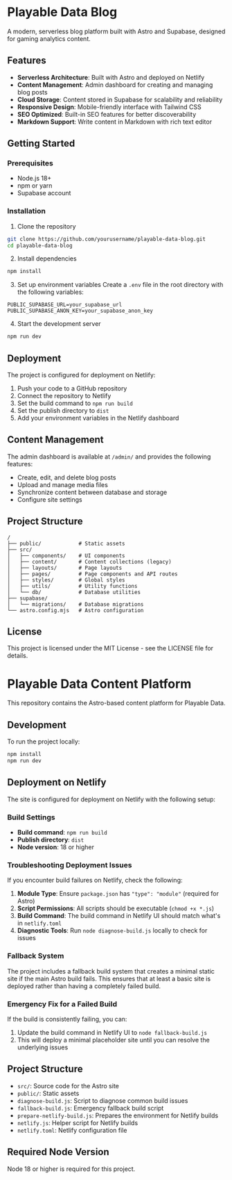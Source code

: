 # Playable Data Blog

A modern, serverless blog platform built with Astro and Supabase, designed for gaming analytics content.

## Features

- **Serverless Architecture**: Built with Astro and deployed on Netlify
- **Content Management**: Admin dashboard for creating and managing blog posts
- **Cloud Storage**: Content stored in Supabase for scalability and reliability
- **Responsive Design**: Mobile-friendly interface with Tailwind CSS
- **SEO Optimized**: Built-in SEO features for better discoverability
- **Markdown Support**: Write content in Markdown with rich text editor

## Getting Started

### Prerequisites

- Node.js 18+
- npm or yarn
- Supabase account

### Installation

1. Clone the repository
```bash
git clone https://github.com/yourusername/playable-data-blog.git
cd playable-data-blog
```

2. Install dependencies
```bash
npm install
```

3. Set up environment variables
Create a `.env` file in the root directory with the following variables:
```
PUBLIC_SUPABASE_URL=your_supabase_url
PUBLIC_SUPABASE_ANON_KEY=your_supabase_anon_key
```

4. Start the development server
```bash
npm run dev
```

## Deployment

The project is configured for deployment on Netlify:

1. Push your code to a GitHub repository
2. Connect the repository to Netlify
3. Set the build command to `npm run build`
4. Set the publish directory to `dist`
5. Add your environment variables in the Netlify dashboard

## Content Management

The admin dashboard is available at `/admin/` and provides the following features:

- Create, edit, and delete blog posts
- Upload and manage media files
- Synchronize content between database and storage
- Configure site settings

## Project Structure

```
/
├── public/            # Static assets
├── src/
│   ├── components/    # UI components
│   ├── content/       # Content collections (legacy)
│   ├── layouts/       # Page layouts
│   ├── pages/         # Page components and API routes
│   ├── styles/        # Global styles
│   ├── utils/         # Utility functions
│   └── db/            # Database utilities
├── supabase/
│   └── migrations/    # Database migrations
└── astro.config.mjs   # Astro configuration
```

## License

This project is licensed under the MIT License - see the LICENSE file for details.

# Playable Data Content Platform

This repository contains the Astro-based content platform for Playable Data.

## Development

To run the project locally:

```bash
npm install
npm run dev
```

## Deployment on Netlify

The site is configured for deployment on Netlify with the following setup:

### Build Settings

- **Build command**: `npm run build`
- **Publish directory**: `dist`
- **Node version**: 18 or higher

### Troubleshooting Deployment Issues

If you encounter build failures on Netlify, check the following:

1. **Module Type**: Ensure `package.json` has `"type": "module"` (required for Astro)
2. **Script Permissions**: All scripts should be executable (`chmod +x *.js`)
3. **Build Command**: The build command in Netlify UI should match what's in `netlify.toml`
4. **Diagnostic Tools**: Run `node diagnose-build.js` locally to check for issues

### Fallback System

The project includes a fallback build system that creates a minimal static site if the main Astro build fails. This ensures that at least a basic site is deployed rather than having a completely failed build.

### Emergency Fix for a Failed Build

If the build is consistently failing, you can:

1. Update the build command in Netlify UI to `node fallback-build.js`
2. This will deploy a minimal placeholder site until you can resolve the underlying issues

## Project Structure

- `src/`: Source code for the Astro site
- `public/`: Static assets
- `diagnose-build.js`: Script to diagnose common build issues
- `fallback-build.js`: Emergency fallback build script
- `prepare-netlify-build.js`: Prepares the environment for Netlify builds
- `netlify.js`: Helper script for Netlify builds
- `netlify.toml`: Netlify configuration file

## Required Node Version

Node 18 or higher is required for this project.